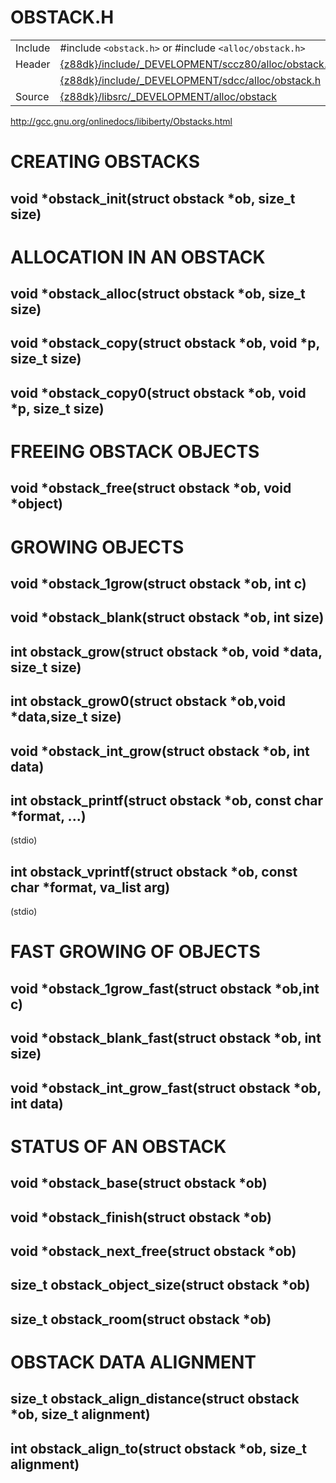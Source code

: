 # OBSTACK.H

| | |
|-|-|
| Include    | #include `<obstack.h>` or #include `<alloc/obstack.h>`     |                                                                  
| Header     | [{z88dk}/include/_DEVELOPMENT/sccz80/alloc/obstack.h](http://z88dk.cvs.sourceforge.net/viewvc/z88dk/z88dk/include/_DEVELOPMENT/sccz80/alloc/obstack.h) |
| | [{z88dk}/include/_DEVELOPMENT/sdcc/alloc/obstack.h](http://z88dk.cvs.sourceforge.net/viewvc/z88dk/z88dk/include/_DEVELOPMENT/sdcc/alloc/obstack.h) |
| Source     | [{z88dk}/libsrc/_DEVELOPMENT/alloc/obstack](http://z88dk.cvs.sourceforge.net/viewvc/z88dk/z88dk/libsrc/_DEVELOPMENT/stdlib/z80/) |
http://gcc.gnu.org/onlinedocs/libiberty/Obstacks.html

# CREATING OBSTACKS

## void *obstack_init(struct obstack *ob, size_t size)

# ALLOCATION IN AN OBSTACK

## void *obstack_alloc(struct obstack *ob, size_t size)

## void *obstack_copy(struct obstack *ob, void *p, size_t size)

## void *obstack_copy0(struct obstack *ob, void *p, size_t size)

# FREEING OBSTACK OBJECTS

## void *obstack_free(struct obstack *ob, void *object)

# GROWING OBJECTS

## void *obstack_1grow(struct obstack *ob, int c)

## void *obstack_blank(struct obstack *ob, int size)

## int obstack_grow(struct obstack *ob, void *data, size_t size)

## int obstack_grow0(struct obstack *ob,void *data,size_t size)

## void *obstack_int_grow(struct obstack *ob, int data)

## int obstack_printf(struct obstack *ob, const char *format, ...)

(stdio)

## int obstack_vprintf(struct obstack *ob, const char *format, va_list arg)

(stdio)

# FAST GROWING OF OBJECTS

## void *obstack_1grow_fast(struct obstack *ob,int c)

##  void *obstack_blank_fast(struct obstack *ob, int size)

## void *obstack_int_grow_fast(struct obstack *ob, int data)

# STATUS OF AN OBSTACK

## void *obstack_base(struct obstack *ob)

## void *obstack_finish(struct obstack *ob)

## void *obstack_next_free(struct obstack *ob)

## size_t obstack_object_size(struct obstack *ob)

## size_t obstack_room(struct obstack *ob)

# OBSTACK DATA ALIGNMENT

## size_t obstack_align_distance(struct obstack *ob, size_t alignment)

## int obstack_align_to(struct obstack *ob, size_t alignment)

